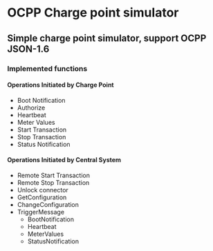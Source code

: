 # OCPP Charge point simulator

## Simple charge point simulator, support OCPP JSON-1.6

### Implemented functions

#### Operations Initiated by Charge Point
* Boot Notification
* Authorize
* Heartbeat
* Meter Values
* Start Transaction
* Stop Transaction
* Status Notification

#### Operations Initiated by Central System
* Remote Start Transaction
* Remote Stop Transaction
* Unlock connector
* GetConfiguration
* ChangeConfiguration
* TriggerMessage
  * BootNotification
  * Heartbeat
  * MeterValues
  * StatusNotification